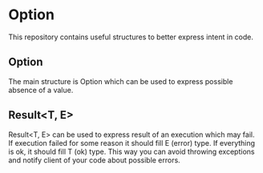 # Option
This repository contains useful structures to better express intent in code.

## Option<T>
The main structure is Option<T> which can be used to express possible absence of a value.

## Result<T, E>
Result<T, E> can be used to express result of an execution which may fail.
If execution failed for some reason it should fill E (error) type. If everything is ok, it should fill T (ok) type.
This way you can avoid throwing exceptions and notify client of your code about possible errors.

